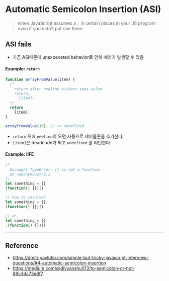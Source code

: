 # Automatic Semicolon Insertion (ASI)

> when JavaScript assumes a `;` in certain places in your JS program 
> even if you didn't put one there

## ASI fails
- 가끔 ASI때문에 unexpeceted behavior로 인해 에러가 발생할 수 있음

#### Example: `return`
``` javascript
function arrayFromValue(item) {
  /* 
    return after newline without semi-colon 
    return;
      [item];
  */
  return
    [item];
}

arrayFromValue(10); // => undefined
```

- `return` 뒤에 `newline`이 오면 자동으로 세미콜론을 추가한다.
- `[item]`은 deadcode가 되고 `undefined` 를 리턴한다.

#### Example: IIFE
``` javascript
/*
  Uncaught TypeError: {} is not a function
  at <anonymous>:2:1
*/
let something = {}
(function() {})()

// how to resolve?
let something = {};
(function() {})()

// or,
let something = {}
;(function() {})()
```

---
## Reference
- https://dmitripavlutin.com/simple-but-tricky-javascript-interview-questions/#4-automatic-semicolon-insertion
- https://medium.com/@divyanshu013/to-semicolon-or-not-89c3dc73edf7
